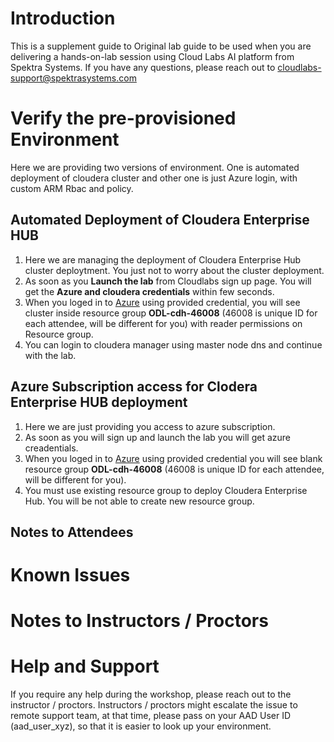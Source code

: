 # Introduction

This is a supplement guide to  Original lab guide to be used when you are delivering a hands-on-lab session using Cloud Labs AI platform from Spektra Systems. If you have any questions, please reach out to cloudlabs-support@spektrasystems.com

# Verify the pre-provisioned Environment

Here we are providing two versions of environment. One is automated deployment of cloudera cluster and other one is just Azure login, with custom ARM Rbac and policy.

## Automated Deployment of Cloudera Enterprise HUB

1. Here we are managing the deployment of Cloudera Enterprise Hub cluster deploytment. You just not to worry about the cluster deployment. 
1. As soon as you **Launch the lab** from Cloudlabs sign up page. You will get the **Azure and cloudera credentials** within few seconds. 
1. When you loged in to [Azure](https://portal.azure.com) using provided credential, you will see cluster inside resource group **ODL-cdh-46008** (46008 is unique ID for each attendee, will be different for you) with reader permissions on Resource group. 
1. You can login to cloudera manager using master node dns and continue with the lab.

## Azure Subscription access for Clodera Enterprise HUB deployment

1. Here we are just providing you access to azure subscription.
1. As soon as you will sign up and launch the lab you will get azure creadentials. 
1. When you loged in to [Azure](https://portal.azure.com) using provided credential you will see blank resource group **ODL-cdh-46008** (46008 is unique ID for each attendee, will be different for you).
1. You must use existing resource group to deploy Cloudera Enterprise Hub. You will be not able to create new resource group.


## Notes to Attendees
   
# Known Issues

# Notes to Instructors / Proctors


# Help and Support

If you require any help during the workshop, please reach out to the instructor / proctors. Instructors / proctors might escalate the issue to remote support team, at that time, please pass on your AAD User ID (aad_user_xyz), so that it is easier to look up your environment.
